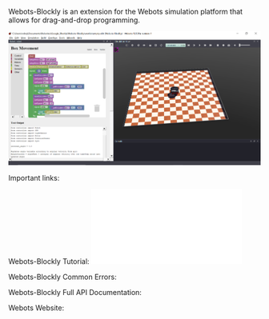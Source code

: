 Webots-Blockly is an extension for the Webots simulation platform that allows for drag-and-drop programming.

![](documentation/img.png)

Important links:

Webots-Blockly Tutorial: ![](documentation/Webots_Blockly_Tutorial.pdf)

Webots-Blockly Common Errors:

Webots-Blockly Full API Documentation:

Webots Website: 
